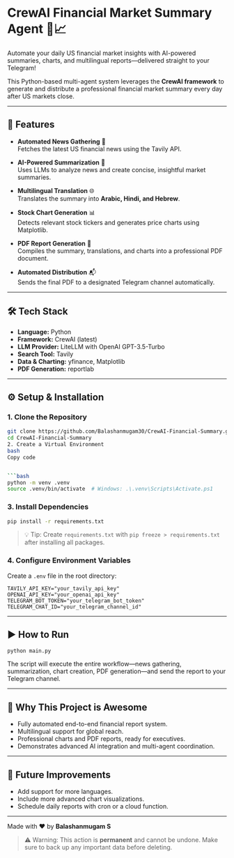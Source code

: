 # CrewAI Financial Market Summary Agent 🚀📈

Automate your daily US financial market insights with AI-powered summaries, charts, and multilingual reports—delivered straight to your Telegram!  

This Python-based multi-agent system leverages the **CrewAI framework** to generate and distribute a professional financial market summary every day after US markets close.

---

## 🌟 Features

- **Automated News Gathering** 📰  
  Fetches the latest US financial news using the Tavily API.  

- **AI-Powered Summarization** 🤖  
  Uses LLMs to analyze news and create concise, insightful market summaries.  

- **Multilingual Translation** 🌐  
  Translates the summary into **Arabic, Hindi, and Hebrew**.  

- **Stock Chart Generation** 📊  
  Detects relevant stock tickers and generates price charts using Matplotlib.  

- **PDF Report Generation** 📝  
  Compiles the summary, translations, and charts into a professional PDF document.  

- **Automated Distribution** 📬  
  Sends the final PDF to a designated Telegram channel automatically.  

---

## 🛠 Tech Stack

- **Language:** Python  
- **Framework:** CrewAI (latest)  
- **LLM Provider:** LiteLLM with OpenAI GPT-3.5-Turbo  
- **Search Tool:** Tavily  
- **Data & Charting:** yfinance, Matplotlib  
- **PDF Generation:** reportlab  

---

## ⚙️ Setup & Installation

### 1. Clone the Repository
```bash
git clone https://github.com/Balashanmugam30/CrewAI-Financial-Summary.git
cd CrewAI-Financial-Summary
2. Create a Virtual Environment
bash
Copy code


```bash
python -m venv .venv
source .venv/bin/activate  # Windows: .\.venv\Scripts\Activate.ps1
```

### 3. Install Dependencies

```bash
pip install -r requirements.txt
```

> 💡 Tip: Create `requirements.txt` with `pip freeze > requirements.txt` after installing all packages.

### 4. Configure Environment Variables

Create a `.env` file in the root directory:

```
TAVILY_API_KEY="your_tavily_api_key"
OPENAI_API_KEY="your_openai_api_key"
TELEGRAM_BOT_TOKEN="your_telegram_bot_token"
TELEGRAM_CHAT_ID="your_telegram_channel_id"
```

---

## ▶️ How to Run

```bash
python main.py
```

The script will execute the entire workflow—news gathering, summarization, chart creation, PDF generation—and send the report to your Telegram channel.

---

## 🚀 Why This Project is Awesome

* Fully automated end-to-end financial report system.
* Multilingual support for global reach.
* Professional charts and PDF reports, ready for executives.
* Demonstrates advanced AI integration and multi-agent coordination.

---

## 🔮 Future Improvements

* Add support for more languages.
* Include more advanced chart visualizations.
* Schedule daily reports with cron or a cloud function.

---

Made with ❤️ by **Balashanmugam S**
> ⚠️ Warning: This action is **permanent** and cannot be undone. Make sure to back up any important data before deleting.
```


